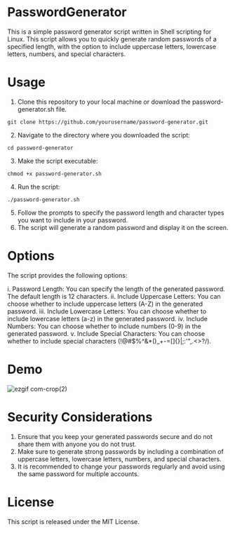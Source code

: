 # PasswordGenerator
This is a simple password generator script written in Shell scripting for Linux. This script allows you to quickly generate random passwords of a specified length, with the option to include uppercase letters, lowercase letters, numbers, and special characters.

# Usage
1. Clone this repository to your local machine or download the password-generator.sh file.
```
git clone https://github.com/yourusername/password-generator.git
```

2. Navigate to the directory where you downloaded the script:
```
cd password-generator
```

3. Make the script executable:
```
chmod +x password-generator.sh
```

4. Run the script:
```
./password-generator.sh
```

5. Follow the prompts to specify the password length and character types you want to include in your password.
6. The script will generate a random password and display it on the screen.

# Options
The script provides the following options:

i. Password Length: You can specify the length of the generated password. The default length is 12 characters.
ii. Include Uppercase Letters: You can choose whether to include uppercase letters (A-Z) in the generated password.
iii. Include Lowercase Letters: You can choose whether to include lowercase letters (a-z) in the generated password.
iv. Include Numbers: You can choose whether to include numbers (0-9) in the generated password.
v. Include Special Characters: You can choose whether to include special characters (!@#$%^&*()_+-=[]{}|;:'",.<>?/).

# Demo
![ezgif com-crop(2)](https://github.com/Taijasi-Kaveri/PasswordGenerator/assets/52359546/feb576c8-1195-48e4-b822-9e9d52bb0861)

# Security Considerations
1. Ensure that you keep your generated passwords secure and do not share them with anyone you do not trust.
2. Make sure to generate strong passwords by including a combination of uppercase letters, lowercase letters, numbers, and special characters.
3. It is recommended to change your passwords regularly and avoid using the same password for multiple accounts.

# License
This script is released under the MIT License.
